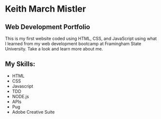# Keith March Mistler
## Web Development Portfolio

This is my first website coded using HTML, CSS, and JavaScript using what I learned from my web development bootcamp at Framingham State University. Take a look and learn more about me.

## My Skills:
* HTML
* CSS
* Javascript
* TDD
* NODE.js
* APIs
* Pug
* Adobe Creative Suite
